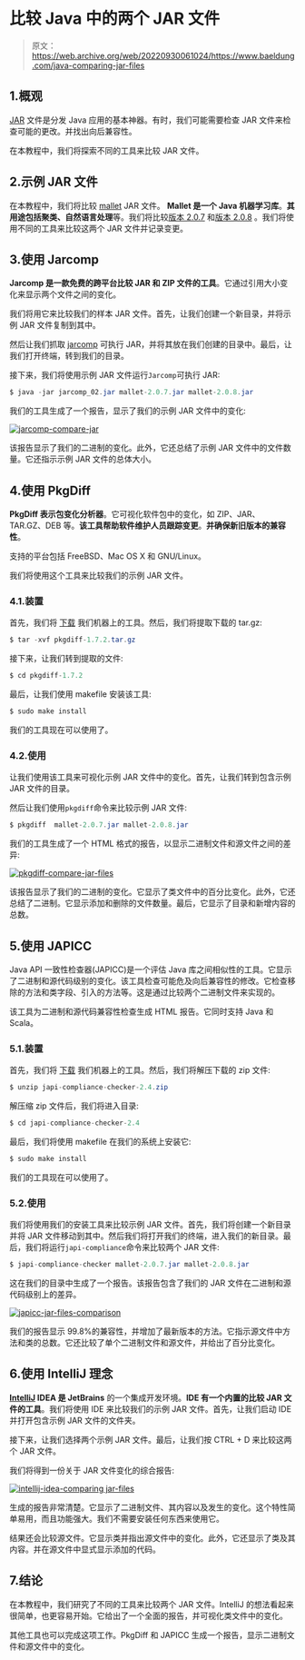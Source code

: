 # 比较 Java 中的两个 JAR 文件

> 原文：<https://web.archive.org/web/20220930061024/https://www.baeldung.com/java-comparing-jar-files>

## 1.概观

[JAR](/web/20221231132800/https://www.baeldung.com/java-create-jar) 文件是分发 Java 应用的基本神器。有时，我们可能需要检查 JAR 文件来检查可能的更改。并找出向后兼容性。

在本教程中，我们将探索不同的工具来比较 JAR 文件。

## 2.示例 JAR 文件

在本教程中，我们将比较 [mallet](https://web.archive.org/web/20221231132800/https://mimno.github.io/Mallet/) JAR 文件。 **Mallet 是一个 Java 机器学习库**。**其用途包括聚类、自然语言处理**等。我们将比较[版本 2.0.7](https://web.archive.org/web/20221231132800/https://repo1.maven.org/maven2/cc/mallet/mallet/2.0.7/) 和[版本 2.0.8](https://web.archive.org/web/20221231132800/https://repo1.maven.org/maven2/cc/mallet/mallet/2.0.8/) 。我们将使用不同的工具来比较这两个 JAR 文件并记录变更。

## 3.使用 Jarcomp

**Jarcomp 是一款免费的跨平台比较 JAR 和 ZIP 文件的工具**。它通过引用大小变化来显示两个文件之间的变化。

我们将用它来比较我们的样本 JAR 文件。首先，让我们创建一个新目录，并将示例 JAR 文件复制到其中。

然后让我们抓取 [jarcomp](https://web.archive.org/web/20221231132800/https://activityworkshop.net/software/jarcomp/jarcomp_02.jar) 可执行 JAR，并将其放在我们创建的目录中。最后，让我们打开终端，转到我们的目录。

接下来，我们将使用示例 JAR 文件运行`Jarcomp`可执行 JAR:

```java
$ java -jar jarcomp_02.jar mallet-2.0.7.jar mallet-2.0.8.jar 
```

我们的工具生成了一个报告，显示了我们的示例 JAR 文件中的变化:

[![jarcomp-compare-jar](img/5891590ea9368ea0f5e300c958800122.png)](/web/20221231132800/https://www.baeldung.com/wp-content/uploads/2022/12/2_jarcomp.png)

该报告显示了我们的二进制的变化。此外，它还总结了示例 JAR 文件中的文件数量。它还指示示例 JAR 文件的总体大小。

## 4.使用 PkgDiff

**PkgDiff 表示包变化分析器**。它可视化软件包中的变化，如 ZIP、JAR、TAR.GZ、DEB 等。**该工具帮助软件维护人员跟踪变更**。**并确保新旧版本的兼容性**。

支持的平台包括 FreeBSD、Mac OS X 和 GNU/Linux。

我们将使用这个工具来比较我们的示例 JAR 文件。

### 4.1.装置

首先，我们将 [下载](https://web.archive.org/web/20221231132800/https://lvc.github.io/pkgdiff/#Downloads) 我们机器上的工具。然后，我们将提取下载的 tar.gz:

```java
$ tar -xvf pkgdiff-1.7.2.tar.gz
```

接下来，让我们转到提取的文件:

```java
$ cd pkgdiff-1.7.2
```

最后，让我们使用 makefile 安装该工具:

```java
$ sudo make install
```

我们的工具现在可以使用了。

### 4.2.使用

让我们使用该工具来可视化示例 JAR 文件中的变化。首先，让我们转到包含示例 JAR 文件的目录。

然后让我们使用`pkgdiff`命令来比较示例 JAR 文件:

```java
$ pkgdiff  mallet-2.0.7.jar mallet-2.0.8.jar 
```

我们的工具生成了一个 HTML 格式的报告，以显示二进制文件和源文件之间的差异:

[![pkgdiff-compare-jar-files](img/b51c9041148d6a15c49a4cbefb22be3e.png)](/web/20221231132800/https://www.baeldung.com/wp-content/uploads/2022/12/2_pkgdiff.png)

该报告显示了我们的二进制的变化。它显示了类文件中的百分比变化。此外，它还总结了二进制。它显示添加和删除的文件数量。最后，它显示了目录和新增内容的总数。

## 5.使用 JAPICC

Java API 一致性检查器(JAPICC)是一个评估 Java 库之间相似性的工具。它显示了二进制和源代码级别的变化。该工具检查可能危及向后兼容性的修改。它检查移除的方法和类字段、引入的方法等。这是通过比较两个二进制文件来实现的。

该工具为二进制和源代码兼容性检查生成 HTML 报告。它同时支持 Java 和 Scala。

### 5.1.装置

首先，我们将 [下载](https://web.archive.org/web/20221231132800/https://github.com/lvc/japi-compliance-checker/releases) 我们机器上的工具。然后，我们将解压下载的 zip 文件:

```java
$ unzip japi-compliance-checker-2.4.zip
```

解压缩 zip 文件后，我们将进入目录:

```java
$ cd japi-compliance-checker-2.4
```

最后，我们将使用 makefile 在我们的系统上安装它:

```java
$ sudo make install
```

我们的工具现在可以使用了。

### 5.2.使用

我们将使用我们的安装工具来比较示例 JAR 文件。首先，我们将创建一个新目录并将 JAR 文件移动到其中。然后我们将打开我们的终端，进入我们的新目录。最后，我们将运行`japi-compliance`命令来比较两个 JAR 文件:

```java
$ japi-compliance-checker mallet-2.0.7.jar mallet-2.0.8.jar
```

这在我们的目录中生成了一个报告。该报告包含了我们的 JAR 文件在二进制和源代码级别上的差异。

[![japicc-jar-files-comparison](img/ddcd5cdae7198bad78105e26cafafbaf.png)](/web/20221231132800/https://www.baeldung.com/wp-content/uploads/2022/12/2_binary-compatibility-1.png)

我们的报告显示 99.8%的兼容性，并增加了最新版本的方法。它指示源文件中方法和类的总数。它还比较了单个二进制文件和源文件，并给出了百分比变化。

## 6.使用 IntelliJ 理念

**[IntelliJ](/web/20221231132800/https://www.baeldung.com/intellij-basics) IDEA 是 JetBrains** 的一个集成开发环境。**IDE 有一个内置的比较 JAR 文件的工具**。我们将使用 IDE 来比较我们的示例 JAR 文件。首先，让我们启动 IDE 并打开包含示例 JAR 文件的文件夹。

接下来，让我们选择两个示例 JAR 文件。最后，让我们按 CTRL + D 来比较这两个 JAR 文件。

我们将得到一份关于 JAR 文件变化的综合报告:

[![intellij-idea-comparing jar-files](img/1226fe35ac18147e3a83248eddc2a0bd.png)](/web/20221231132800/https://www.baeldung.com/wp-content/uploads/2022/12/2_intellij.png)

生成的报告非常清楚。它显示了二进制文件、其内容以及发生的变化。这个特性简单易用，而且功能强大。我们不需要安装任何东西来使用它。

结果还会比较源文件。它显示类并指出源文件中的变化。此外，它还显示了类及其内容。并在源文件中显式显示添加的代码。

## 7.结论

在本教程中，我们研究了不同的工具来比较两个 JAR 文件。IntelliJ 的想法看起来很简单，也更容易开始。它给出了一个全面的报告，并可视化类文件中的变化。

其他工具也可以完成这项工作。PkgDiff 和 JAPICC 生成一个报告，显示二进制文件和源文件中的变化。
